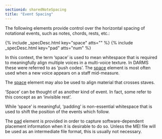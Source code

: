 ```yaml
---
sectionid: sharedNoteSpacing
title: "Event Spacing"
---
```




The following elements provide control over the horizontal spacing of notational events,
such as notes, chords, rests, etc.:



{% include _specDesc.html key="space" atts="" %}
{% include _specDesc.html key="pad" atts="num" %}



In this context, the term ‘space’ is used to mean whitespace that is
required to meaningfully align multiple voices in a multi-voice texture. In DARMS
these
were referred to as ‘push codes’. The <a class="link_odd_elementSpec" href="/v3/elements/space">space</a>
element is most often used when a new voice appears on a staff mid-measure.


The 
<a class="link_odd_elementSpec" href="/v3/elements/space">space</a> element may also be used to align material that crosses
staves.


‘Space’ can be thought of as another kind of event. In fact, some
refer to this concept as an ‘invisible rest’.

While ‘space’ is meaningful, ‘padding’ is
non-essential whitespace that is used to shift the position of the events which
follow.


The 
<a class="link_odd_elementSpec" href="/v3/elements/pad">pad</a> element is provided in order to capture software-dependent
placement information when it is desirable to do so. Unless the MEI file will be used
as
an intermediate file format, this is usually not necessary.

